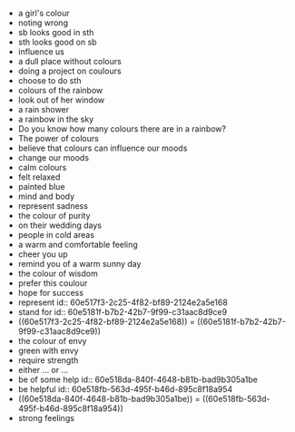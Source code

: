 - a girl's colour
- noting wrong
- sb looks good in sth
- sth looks good on sb
- influence us
- a dull place without colours
- doing a project on coulours
- choose to do sth
- colours of the rainbow
- look out of her window
- a rain shower
- a rainbow in the sky
- Do you know how many colours there are in a rainbow?
- The power of colours
- believe that colours can influence our moods
- change our moods
- calm colours
- felt relaxed
- painted blue
- mind and body
- represent sadness
- the colour of purity
- on their wedding days
- people in cold areas
- a warm and comfortable feeling
- cheer you up
- remind you of a warm sunny day
- the colour of wisdom
- prefer this coulour
- hope for success
- represent
  id:: 60e517f3-2c25-4f82-bf89-2124e2a5e168
- stand for
  id:: 60e5181f-b7b2-42b7-9f99-c31aac8d9ce9
- ((60e517f3-2c25-4f82-bf89-2124e2a5e168)) = ((60e5181f-b7b2-42b7-9f99-c31aac8d9ce9))
- the colour of envy
- green with envy
- require strength
- either ... or ...
- be of some help
  id:: 60e518da-840f-4648-b81b-bad9b305a1be
- be helpful
  id:: 60e518fb-563d-495f-b46d-895c8f18a954
- ((60e518da-840f-4648-b81b-bad9b305a1be)) = ((60e518fb-563d-495f-b46d-895c8f18a954))
- strong feelings